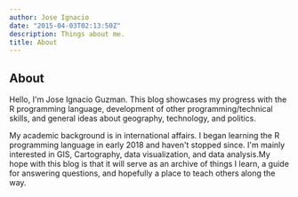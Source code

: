 ```yaml
--- 
author: Jose Ignacio
date: "2015-04-03T02:13:50Z"
description: Things about me.
title: About
---
```


## About

Hello, I'm Jose Ignacio Guzman. This blog showcases my progress with the R programming language, development of other programming/technical skills, and general ideas about geography, technology, and politics. 

My academic background is in international affairs. I began learning the R programming language in early 2018 and haven't stopped since. I'm mainly interested in GIS, Cartography, data visualization, and data analysis.My hope with this blog is that it will serve as an archive of things I learn, a guide for answering questions, and hopefully a place to teach others along the way.
